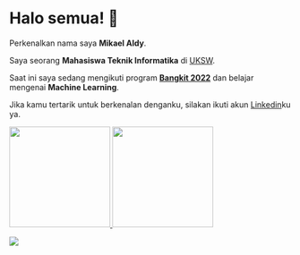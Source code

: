 
# Halo semua! 👋

Perkenalkan nama saya **Mikael Aldy**.

Saya seorang **Mahasiswa Teknik Informatika** di [UKSW](https://www.uksw.edu/).

Saat ini saya sedang mengikuti program [**Bangkit 2022**](https://grow.google/intl/id_id/bangkit/) dan belajar mengenai **Machine Learning**.


Jika kamu tertarik untuk berkenalan denganku, silakan ikuti akun [Linkedin](https://www.linkedin.com/in/mikaelaldy/)ku ya.

<p align="left">
<a href="https://github.com/mikaelaldy">
  <img height="180em" src="https://github-readme-stats-eight-theta.vercel.app/api?username=mikaelaldy&show_icons=true&theme=algolia&include_all_commits=true&count_private=true"/>
  <img height="180em" src="https://github-readme-stats-eight-theta.vercel.app/api/top-langs/?username=mikaelaldy&layout=compact&langs_count=8&theme=algolia"/>
</a>
</p>

![](https://komarev.com/ghpvc/?username=mikaelaldy&color=green)


